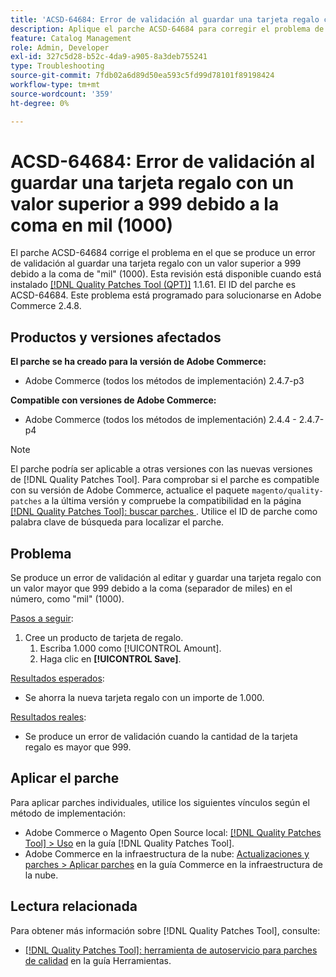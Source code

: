 ```yaml
---
title: 'ACSD-64684: Error de validación al guardar una tarjeta regalo con un valor superior a 999 debido a la coma en mil (1000)'
description: Aplique el parche ACSD-64684 para corregir el problema de Adobe Commerce en el que se produce un error de validación al guardar una tarjeta regalo con un valor superior a 999 debido a la coma de "mil" (1000).
feature: Catalog Management
role: Admin, Developer
exl-id: 327c5d28-b52c-4da9-a905-8a3deb755241
type: Troubleshooting
source-git-commit: 7fdb02a6d89d50ea593c5fd99d78101f89198424
workflow-type: tm+mt
source-wordcount: '359'
ht-degree: 0%

---
```


# ACSD-64684: Error de validación al guardar una tarjeta regalo con un valor superior a 999 debido a la coma en mil (1000)

El parche ACSD-64684 corrige el problema en el que se produce un error de validación al guardar una tarjeta regalo con un valor superior a 999 debido a la coma de &quot;mil&quot; (1000). Esta revisión está disponible cuando está instalado [[!DNL Quality Patches Tool (QPT)]](/help/tools/quality-patches-tool/quality-patches-tool-to-self-serve-quality-patches.md) 1.1.61. El ID del parche es ACSD-64684. Este problema está programado para solucionarse en Adobe Commerce 2.4.8.

## Productos y versiones afectados

**El parche se ha creado para la versión de Adobe Commerce:**

* Adobe Commerce (todos los métodos de implementación) 2.4.7-p3

**Compatible con versiones de Adobe Commerce:**

* Adobe Commerce (todos los métodos de implementación) 2.4.4 - 2.4.7-p4

>[!NOTE]
>
>El parche podría ser aplicable a otras versiones con las nuevas versiones de [!DNL Quality Patches Tool]. Para comprobar si el parche es compatible con su versión de Adobe Commerce, actualice el paquete `magento/quality-patches` a la última versión y compruebe la compatibilidad en la página [[!DNL Quality Patches Tool]: buscar parches &#x200B;](https://experienceleague.adobe.com/tools/commerce-quality-patches/index.html?lang=es). Utilice el ID de parche como palabra clave de búsqueda para localizar el parche.

## Problema

Se produce un error de validación al editar y guardar una tarjeta regalo con un valor mayor que 999 debido a la coma (separador de miles) en el número, como &quot;mil&quot; (1000).

<u>Pasos a seguir</u>:

1. Cree un producto de tarjeta de regalo.
   1. Escriba 1.000 como [!UICONTROL Amount].
   1. Haga clic en **[!UICONTROL Save]**.

<u>Resultados esperados</u>:

* Se ahorra la nueva tarjeta regalo con un importe de 1.000.

<u>Resultados reales</u>:

* Se produce un error de validación cuando la cantidad de la tarjeta regalo es mayor que 999.

## Aplicar el parche

Para aplicar parches individuales, utilice los siguientes vínculos según el método de implementación:

* Adobe Commerce o Magento Open Source local: [[!DNL Quality Patches Tool] > Uso](/help/tools/quality-patches-tool/usage.md) en la guía [!DNL Quality Patches Tool].
* Adobe Commerce en la infraestructura de la nube: [Actualizaciones y parches > Aplicar parches](https://experienceleague.adobe.com/docs/commerce-cloud-service/user-guide/develop/upgrade/apply-patches.html?lang=es) en la guía Commerce en la infraestructura de la nube.

## Lectura relacionada

Para obtener más información sobre [!DNL Quality Patches Tool], consulte:

* [[!DNL Quality Patches Tool]: herramienta de autoservicio para parches de calidad](/help/tools/quality-patches-tool/quality-patches-tool-to-self-serve-quality-patches.md) en la guía Herramientas.
